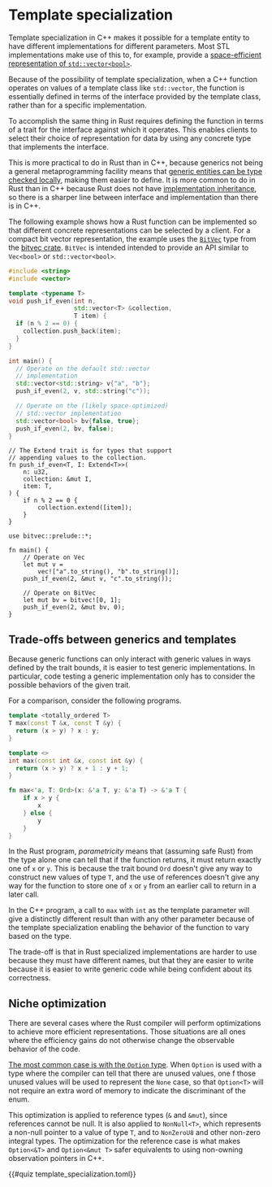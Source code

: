 # Template specialization

Template specialization in C++ makes it possible for a template entity to have
different implementations for different parameters. Most STL implementations
make use of this to, for example, provide a [space-efficient representation of
`std::vector<bool>`](https://en.cppreference.com/w/cpp/container/vector_bool).

Because of the possibility of template specialization, when a C++ function
operates on values of a template class like `std::vector`, the function is
essentially defined in terms of the interface provided by the template class,
rather than for a specific implementation.

To accomplish the same thing in Rust requires defining the function in terms of
a trait for the interface against which it operates. This enables clients to
select their choice of representation for data by using any concrete type that
implements the interface.

This is more practical to do in Rust than in C++, because generics not being a
general metaprogramming facility means that [generic entities can be type
checked
locally](./templates.md#a-note-on-type-checking-and-type-errors),
making them easier to define. It is more common to do in Rust than in C++
because Rust does not have [implementation
inheritance](./inheritance_and_reuse.md), so there is a
sharper line between interface and implementation than there is in C++.

The following example shows how a Rust function can be implemented so that
different concrete representations can be selected by a client. For a compact
bit vector representation, the example uses the
[`BitVec`](https://docs.rs/bitvec/latest/bitvec/vec/struct.BitVec.html) type
from the [bitvec crate](https://docs.rs/bitvec/latest/bitvec/). `BitVec` is
intended intended to provide an API similar to `Vec<bool>` or
`std::vector<bool>`.

<div class="comparison">

```cpp
#include <string>
#include <vector>

template <typename T>
void push_if_even(int n,
                  std::vector<T> &collection,
                  T item) {
  if (n % 2 == 0) {
    collection.push_back(item);
  }
}

int main() {
  // Operate on the default std::vector
  // implementation
  std::vector<std::string> v{"a", "b"};
  push_if_even(2, v, std::string("c"));

  // Operate on the (likely space-optimized)
  // std::vector implementation
  std::vector<bool> bv{false, true};
  push_if_even(2, bv, false);
}
```

```rust,ignore
// The Extend trait is for types that support
// appending values to the collection.
fn push_if_even<T, I: Extend<T>>(
    n: u32,
    collection: &mut I,
    item: T,
) {
    if n % 2 == 0 {
        collection.extend([item]);
    }
}

use bitvec::prelude::*;

fn main() {
    // Operate on Vec
    let mut v =
        vec!["a".to_string(), "b".to_string()];
    push_if_even(2, &mut v, "c".to_string());

    // Operate on BitVec
    let mut bv = bitvec![0, 1];
    push_if_even(2, &mut bv, 0);
}
```

</div>

## Trade-offs between generics and templates

Because generic functions can only interact with generic values in ways defined
by the trait bounds, it is easier to test generic implementations. In
particular, code testing a generic implementation only has to consider the
possible behaviors of the given trait.

For a comparison, consider the following programs.

<div class="comparison">

```cpp
template <totally_ordered T>
T max(const T &x, const T &y) {
  return (x > y) ? x : y;
}

template <>
int max(const int &x, const int &y) {
  return (x > y) ? x + 1 : y + 1;
}
```

```rust
fn max<'a, T: Ord>(x: &'a T, y: &'a T) -> &'a T {
    if x > y {
        x
    } else {
        y
    }
}
```

</div>

In the Rust program, _parametricity_ means that (assuming safe Rust) from the
type alone one can tell that if the function returns, it must return exactly one
of `x` or `y`. This is because the trait bound `Ord` doesn't give any way to
construct new values of type `T`, and the use of references doesn't give any way
for the function to store one of `x` or `y` from an earlier call to return in a
later call.

In the C++ program, a call to `max` with `int` as the template parameter will
give a distinctly different result than with any other parameter because of the
template specialization enabling the behavior of the function to vary based on
the type.

The trade-off is that in Rust specialized implementations are harder to use
because they must have different names, but that they are easier to write
because it is easier to write generic code while being confident about its
correctness.

## Niche optimization

There are several cases where the Rust compiler will perform optimizations to
achieve more efficient representations. Those situations are all ones where the
efficiency gains do not otherwise change the observable behavior of the code.

[The most common case is with the `Option`
type](https://doc.rust-lang.org/std/option/index.html#representation). When
`Option` is used with a type where the compiler can tell that there are unused
values, one f those unused values will be used to represent the `None` case, so
that `Option<T>` will not require an extra word of memory to indicate the
discriminant of the enum.

This optimization is applied to reference types (`&` and `&mut`), since
references cannot be null. It is also applied to `NonNull<T>`, which represents
a non-null pointer to a value of type `T`, and to `NonZeroU8` and other non-zero
integral types. The optimization for the reference case is what makes
`Option<&T>` and `Option<&mut T>` safer equivalents to using non-owning
observation pointers in C++.

{{#quiz template_specialization.toml}}
